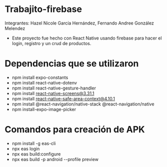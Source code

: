 ﻿# Trabajito-firebase
Integrantes: Hazel Nicole García Hernández, Fernando Andree González Melendez
- Este proyecto fue hecho con React Native usando firebase para hacer el login, registro y un crud de productos.
# Dependencias que se utilizaron
- npm install expo-constants
- npm install react-native-dotenv
- npm install react-native-gesture-handler
- npm install react-native-screens@3.31.1
- npm install react-native-safe-area-context@4.10.1
- npm install @react-navigation/native-stack @react-navigation/native
- npm install-expo-image-picker
# Comandos para creación de APK
- npm install -g eas-cli
- npx eas login
- npx eas build:configure
- npx eas build -p android --profile preview
